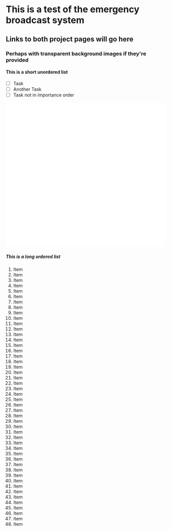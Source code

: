 # This is a test of the emergency broadcast system

## Links to both project pages will go here

### Perhaps with transparent background images if they're provided

#### This is a short unordered list

- [ ]  Task
- [ ]   Another Task
- [ ]    Task not in importance order

![Testing Image](https://raw.githubusercontent.com/wstoffers/wstoffers.github.io/main/assets/images/white-silhouette.png)

##### This is a long ordered list

1. Item
1. Item
1. Item
1. Item
1. Item
1. Item
1. Item
1. Item
1. Item
1. Item
1. Item
1. Item
1. Item
1. Item
1. Item
1. Item
1. Item
1. Item
1. Item
1. Item
1. Item
1. Item
1. Item
1. Item
1. Item
1. Item
1. Item
1. Item
1. Item
1. Item
1. Item
1. Item
1. Item
1. Item
1. Item
1. Item
1. Item
1. Item
1. Item
1. Item
1. Item
1. Item
1. Item
1. Item
1. Item
1. Item
1. Item
1. Item